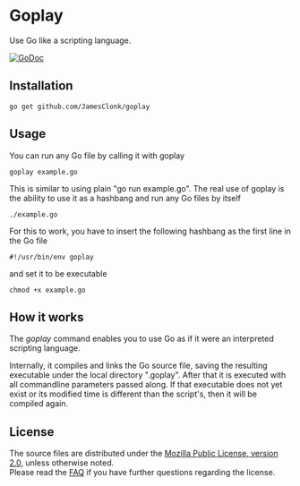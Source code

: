 Goplay
======
Use Go like a scripting language.

[![GoDoc](https://godoc.org/github.com/JamesClonk/goplay?status.png)](https://godoc.org/github.com/JamesClonk/goplay)

## Installation

	go get github.com/JamesClonk/goplay

## Usage

You can run any Go file by calling it with goplay

	goplay example.go

This is similar to using plain "go run example.go".
The real use of goplay is the ability to use it as a hashbang and run any Go files by itself

	./example.go

For this to work, you have to insert the following hashbang as the first line in the Go file  

	#!/usr/bin/env goplay

and set it to be executable

	chmod +x example.go

## How it works

The *goplay* command enables you to use Go as if it were an interpreted scripting language.

Internally, it compiles and links the Go source file, saving the resulting executable under the local directory ".goplay".
After that it is executed with all commandline parameters passed along. 
If that executable does not yet exist or its modified time is different than the script's, 
then it will be compiled again.

## License

The source files are distributed under the [Mozilla Public License, version 2.0](http://mozilla.org/MPL/2.0/), unless otherwise noted.  
Please read the [FAQ](http://www.mozilla.org/MPL/2.0/FAQ.html) if you have further questions regarding the license.
